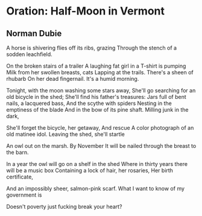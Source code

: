# Oration: Half-Moon in Vermont
## Norman Dubie
A horse is shivering flies off its ribs, grazing
Through the stench of a sodden leachfield.

On the broken stairs of a trailer
A laughing fat girl in a T-shirt is pumping
Milk from her swollen breasts, cats
Lapping at the trails. There's a sheen of rhubarb
On her dead fingernail. It's a humid morning.

Tonight, with the moon washing some stars away,
She'll go searching for an old bicycle in the shed;
She'll find his father's treasures:
Jars full of bent nails, a lacquered bass,
And the scythe with spiders
Nesting in the emptiness of the blade
And in the bow of its pine shaft.
Milling junk in the dark,

She'll forget the bicycle, her getaway,
And rescue
A color photograph of an old matinee idol.
Leaving the shed, she'll startle

An owl out on the marsh. By November
It will be nailed through the breast to the barn.

In a year the owl will go on a shelf in the shed
Where in thirty years there will be a music box
Containing a lock of hair, her rosaries,
Her birth certificate,

And an impossibly sheer, salmon-pink scarf. What
I want to know of my government is

Doesn't poverty just fucking break your heart?